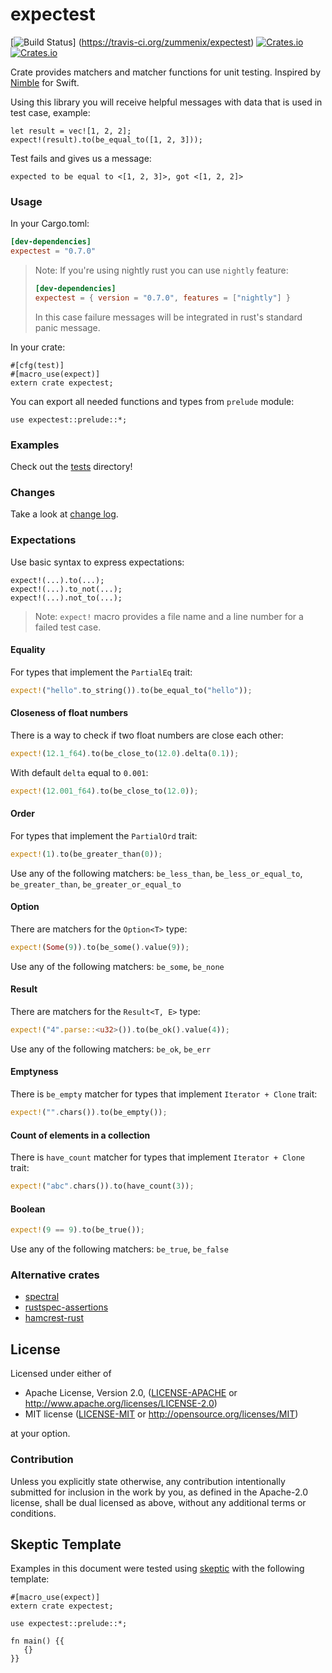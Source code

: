 # expectest
[![Build Status](https://travis-ci.org/zummenix/expectest.svg?branch=master)]
(https://travis-ci.org/zummenix/expectest)
[![Crates.io](https://img.shields.io/crates/v/expectest.svg)](https://crates.io/crates/expectest)
[![Crates.io](https://img.shields.io/crates/d/expectest.svg)](https://crates.io/crates/expectest)

Crate provides matchers and matcher functions for unit testing. Inspired by [Nimble](https://github.com/Quick/Nimble) for Swift.

Using this library you will receive helpful messages with data that is used in test case, example:
```rust,should_panic
let result = vec![1, 2, 2];
expect!(result).to(be_equal_to([1, 2, 3]));
```
Test fails and gives us a message:
```
expected to be equal to <[1, 2, 3]>, got <[1, 2, 2]>
```

### Usage

In your Cargo.toml:
```toml
[dev-dependencies]
expectest = "0.7.0"
```

> Note: If you're using nightly rust you can use `nightly` feature:
> ```toml
> [dev-dependencies]
> expectest = { version = "0.7.0", features = ["nightly"] }
> ```
> In this case failure messages will be integrated in rust's standard panic message.

In your crate:
```rust,ignore
#[cfg(test)]
#[macro_use(expect)]
extern crate expectest;
```

You can export all needed functions and types from `prelude` module:
```rust,ignore
use expectest::prelude::*;
```

### Examples

Check out the [tests](/tests) directory!

### Changes

Take a look at [change log](CHANGELOG.md).

### Expectations
Use basic syntax to express expectations:
```rust,ignore
expect!(...).to(...);
expect!(...).to_not(...);
expect!(...).not_to(...);
```
> Note: `expect!` macro provides a file name and a line number for a failed test case.

#### Equality
For types that implement the `PartialEq` trait:
```rust
expect!("hello".to_string()).to(be_equal_to("hello"));
```

#### Closeness of float numbers
There is a way to check if two float numbers are close each other:
```rust
expect!(12.1_f64).to(be_close_to(12.0).delta(0.1));
```
With default `delta` equal to `0.001`:
```rust
expect!(12.001_f64).to(be_close_to(12.0));
```

#### Order
For types that implement the `PartialOrd` trait:
```rust
expect!(1).to(be_greater_than(0));
```
Use any of the following matchers: `be_less_than`, `be_less_or_equal_to`, `be_greater_than`, `be_greater_or_equal_to`

#### Option
There are matchers for the `Option<T>` type:
```rust
expect!(Some(9)).to(be_some().value(9));
```
Use any of the following matchers: `be_some`, `be_none`

#### Result
There are matchers for the `Result<T, E>` type:
```rust
expect!("4".parse::<u32>()).to(be_ok().value(4));
```
Use any of the following matchers: `be_ok`, `be_err`

#### Emptyness
There is `be_empty` matcher for types that implement `Iterator + Clone` trait:
```rust
expect!("".chars()).to(be_empty());
```

#### Count of elements in a collection
There is `have_count` matcher for types that implement `Iterator + Clone` trait:
```rust
expect!("abc".chars()).to(have_count(3));
```

#### Boolean
```rust
expect!(9 == 9).to(be_true());
```
Use any of the following matchers: `be_true`, `be_false`

### Alternative crates
- [spectral](https://github.com/cfrancia/spectral)
- [rustspec-assertions](https://github.com/uorbe001/rustspec-assertions)
- [hamcrest-rust](https://github.com/carllerche/hamcrest-rust)


## License

Licensed under either of

 * Apache License, Version 2.0, ([LICENSE-APACHE](LICENSE-APACHE) or http://www.apache.org/licenses/LICENSE-2.0)
 * MIT license ([LICENSE-MIT](LICENSE-MIT) or http://opensource.org/licenses/MIT)

at your option.

### Contribution

Unless you explicitly state otherwise, any contribution intentionally
submitted for inclusion in the work by you, as defined in the Apache-2.0
license, shall be dual licensed as above, without any additional terms or
conditions.


## Skeptic Template

Examples in this document were tested using
[skeptic](https://crates.io/crates/skeptic) with the following template:

```rust,skeptic-template
#[macro_use(expect)]
extern crate expectest;

use expectest::prelude::*;

fn main() {{
   {}
}}
```
